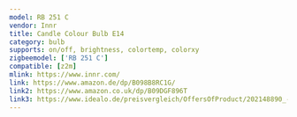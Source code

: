 ```yaml
---
model: RB 251 C
vendor: Innr
title: Candle Colour Bulb E14
category: bulb
supports: on/off, brightness, colortemp, colorxy
zigbeemodel: ['RB 251 C']
compatible: [z2m]
mlink: https://www.innr.com/
link: https://www.amazon.de/dp/B098B8RC1G/
link2: https://www.amazon.co.uk/dp/B09DGF896T
link3: https://www.idealo.de/preisvergleich/OffersOfProduct/202148890_-smart-color-candle-e14-rb-251-c-innr.html
---
```

